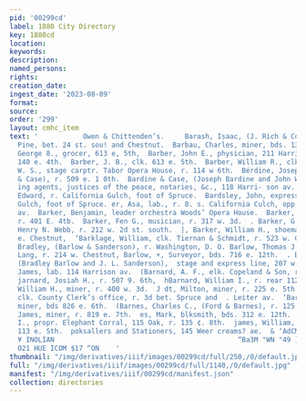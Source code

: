```yaml
---
pid: '00299cd'
label: 1880 City Directory
key: 1880cd
location: 
keywords: 
description: 
named_persons: 
rights: 
creation_date: 
ingest_date: '2023-08-09'
format: 
source: 
order: '299'
layout: cmhc_item
text: '           Owen & Chittenden’s.     Barash, Isaac, (J. Rich & Co.), r.e. 5,
  Pine, bet. 24 st. sou! and Chestnut.  Barbau, Charles, miner, bds. 134 e. 5th.  Barber,
  George 8., grocer, 613 e, 5th,  Barber, John E., physician, 211 Harrison av., r.
  140 e. 4th.  Barber, J. B., clk. 613 e. 5th.  Barber, William R., clk. 613 e. 5th.  Barber,
  W. S., stage carptr. Tabor Opera House, r. 114 w 6th.  Bérdine, Joseph, (Bardine
  & Case), r. 509 e. 1 0th.  Bardine & Case, (Joseph Bardine and John W. Case), collect-
  ing agents, justices of the peace, notaries, &c., 118 Harri- son av.  Bardsley,
  Edward, r. California Gulch, foot of Spruce.  Bardsley, John, expressman, r. California
  Gulch, foot of Spruce. er, Asa, lab., r. 8. s. California Culch, opp. foot of Leiter
  av.  Barker, Benjamin, leader orchestra Woods’ Opera House.  Barker, B. H., miner,
  r. 401 E. 4tb.  Barker, Fen G., musician, r. 317 w. 3d.  . Barker, G. , salesman
  Henry N. Webb, r. 212 w. 2d st. south.  |, Barker, William H., shoemaker, r. 423
  e. Chestnut,  ‘Barklage, William, clk. Tiernan & Schmidt, r. 523 w. Chestnut. Barlow.
  Bradley, (Barlow & Sanderson), r. Washington, D. O. Barlow, Thomas J., barkpr. Louis
  Lang, r. 214 w. Chestnut, Barlow, +, Surveyor, bds. 716 e. 12th.  . Barlow & Sanderson,
  (Bradley Barlow and J. L. Sanderson),  stage and express line, 207 w. Chestnut.  Barmwell,
  James, lab. 114 Harrison av.  (Barnard, A. F., elk. Copeland & Son, r 217 w. Chestnut.
  jarnard, Josiah H., r. 507 9. 6th,  hBarnard, William I., r. rear 112 w. 4th.  ;Barncastle,
  William H., miner, r. 400 w. 3d.  J dt, Milton, miner, r. 225 e. 5th.  mes, Charles,
  clk. County Clerk’s office, r. 3d bet. Spruce and  . Leiter av.  ‘Barnes, Charles,
  miner, bds 826 e. 6th.  (Barnes, Charles C., (Ford & Barnes), r. 125 e. 5th. es,
  James, miner, r. 819 e. 7th.  es, Mark, blksmith, bds. 312 e. 12th.  Barnes, O.
  I., propr. Elephant Corral, 115 Oak, r. 135 ¢. 8th.  james, William, livery, r.
  113 e. Sth.  poksallers and Stationers, 145 Weer creams? ae.  & ‘AdCMOd UVNLLIC
  ¥ INOLIAN                                             “Ba3M "WN "49 ]NVIGEYD 388
  O21 HUE ICOM $17 “ON    '
thumbnail: "/img/derivatives/iiif/images/00299cd/full/250,/0/default.jpg"
full: "/img/derivatives/iiif/images/00299cd/full/1140,/0/default.jpg"
manifest: "/img/derivatives/iiif/00299cd/manifest.json"
collection: directories
---
```

